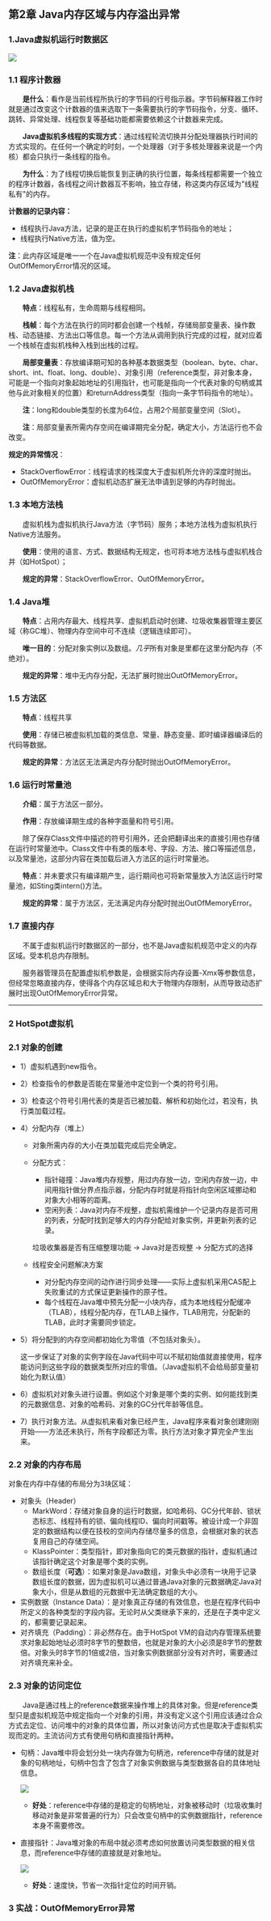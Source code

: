 ## 第2章 Java内存区域与内存溢出异常

### 1.Java虚拟机运行时数据区

![](https://raw.githubusercontent.com/NieJianJian/AndroidNotes/master/Picture/jvmruntimedata.jpg)

### 1.1 程序计数器

　　**是什么**：看作是当前线程所执行的字节码的行号指示器。字节码解释器工作时就是通过改变这个计数器的值来选取下一条需要执行的字节码指令，分支、循环、跳转、异常处理、线程恢复等基础功能都需要依赖这个计数器来完成。

　　**Java虚拟机多线程的实现方式**：通过线程轮流切换并分配处理器执行时间的方式实现的。在任何一个确定的时刻，一个处理器（对于多核处理器来说是一个内核）都会只执行一条线程的指令。

　　**为什么**：为了线程切换后能恢复到正确的执行位置，每条线程都需要一个独立的程序计数器，各线程之间计数器互不影响，独立存储，称这类内存区域为"线程私有"的内存。

**计数器的记录内容：**

* 线程执行Java方法，记录的是正在执行的虚拟机字节码指令的地址；
* 线程执行Native方法，值为空。

**注**：此内存区域是唯一一个在Java虚拟机规范中没有规定任何OutOfMemoryError情况的区域。

### 1.2 Java虚拟机栈

　　**特点**：线程私有，生命周期与线程相同。

　　**栈帧**：每个方法在执行的同时都会创建一个栈帧，存储局部变量表、操作数栈、动态链接、方法出口等信息。每一个方法从调用到执行完成的过程，就对应着一个栈帧在虚拟机栈种入栈到出栈的过程。

　　**局部变量表**：存放编译期可知的各种基本数据类型（boolean、byte、char、short、int、float、long、double）、对象引用（reference类型，非对象本身，可能是一个指向对象起始地址的引用指针，也可能是指向一个代表对象的句柄或其他与此对象相关的位置）和returnAddress类型（指向一条字节码指令的地址）。

　　**注**：long和double类型的长度为64位，占用2个局部变量空间（Slot）。

　　**注**：局部变量表所需内存空间在编译期完全分配，确定大小，方法运行也不会改变。

**规定的异常情况**：

* StackOverflowError：线程请求的栈深度大于虚拟机所允许的深度时抛出。
* OutOfMemoryError：虚拟机动态扩展无法申请到足够的内存时抛出。

### 1.3 本地方法栈

　　虚拟机栈为虚拟机执行Java方法（字节码）服务；本地方法栈为虚拟机执行Native方法服务。

　　**使用**：使用的语言、方式、数据结构无规定，也可将本地方法栈与虚拟机栈合并（如HotSpot）；

　　**规定的异常**：StackOverflowError、OutOfMemoryError。

### 1.4 Java堆

　　**特点**：占用内存最大、线程共享、虚拟机启动时创建、垃圾收集器管理主要区域（称GC堆）、物理内存空间中可不连续（逻辑连续即可）。

　　**唯一目的**：分配对象实例以及数组。*几乎*所有对象是里都在这里分配内存（不绝对）。　　

　　**规定的异常**：堆中无内存分配，无法扩展时抛出OutOfMemoryError。

### 1.5 方法区

　　**特点**：线程共享

　　**使用**：存储已被虚拟机加载的类信息、常量、静态变量、即时编译器编译后的代码等数据。

　　**规定的异常**：方法区无法满足内存分配时抛出OutOfMemoryError。

### 1.6 运行时常量池

　　**介绍**：属于方法区一部分。

　　**作用**：存放编译期生成的各种字面量和符号引用。

　　除了保存Class文件中描述的符号引用外，还会把翻译出来的直接引用也存储在运行时常量池中。Class文件中有类的版本号、字段、方法、接口等描述信息，以及常量池，这部分内容在类加载后进入方法区的运行时常量池。

　　**特点**：并未要求只有编译期产生，运行期间也可将新常量放入方法区运行时常量池，如Sting类intern()方法。

　　**规定的异常**：属于方法区，无法满足内存分配时抛出OutOfMemoryError。

### 1.7 直接内存

　　不属于虚拟机运行时数据区的一部分，也不是Java虚拟机规范中定义的内存区域。受本机总内存限制。

　　服务器管理员在配置虚拟机参数是，会根据实际内存设置-Xmx等参数信息，但经常忽略直接内存，使得各个内存区域总和大于物理内存限制，从而导致动态扩展时出现OutOfMemoryError异常。

***

### 2 HotSpot虚拟机

### 2.1 对象的创建

* 1）虚拟机遇到new指令。

* 2）检查指令的参数是否能在常量池中定位到一个类的符号引用。

* 3）检查这个符号引用代表的类是否已被加载、解析和初始化过，若没有，执行类加载过程。

* 4）分配内存（堆上）

  * 对象所需内存的大小在类加载完成后完全确定。

  * 分配方式：

    * 指针碰撞：Java堆内存规整，用过内存放一边，空闲内存放一边，中间用指针做分界点指示器，分配内存时就是将指针向空闲区域挪动和对象大小相等的距离。
    * 空闲列表：Java对内存不规整，虚拟机需维护一个记录内存是否可用的列表，分配时找到足够大的内存分配给对象实例，并更新列表的记录。

    垃圾收集器是否有压缩整理功能 -> Java对是否规整 -> 分配方式的选择

  * 线程安全问题解决方案

    * 对分配内存空间的动作进行同步处理——实际上虚拟机采用CAS配上失败重试的方式保证更新操作的原子性。
    * 每个线程在Java堆中预先分配一小块内存，成为本地线程分配缓冲（TLAB），线程分配内存，在TLAB上操作，TLAB用完，分配新的TLAB，此时才需要同步锁定。

* 5）将分配到的内存空间都初始化为零值（不包括对象头）。

  这一步保证了对象的实例字段在Java代码中可以不赋初始值就直接使用，程序能访问到这些字段的数据类型所对应的零值。（Java虚拟机不会给局部变量初始化为默认值）

* 6）虚拟机对对象头进行设置。例如这个对象是哪个类的实例、如何能找到类的元数据信息、对象的哈希码、对象的GC分代年龄等信息。

* 7）执行对象<init>方法。从虚拟机来看对象已经产生，Java程序来看对象创建刚刚开始——<init>方法还未执行，所有字段都还为零。执行<init>方法对象才算完全产生出来。

### 2.2 对象的内存布局

对象在内存中存储的布局分为3块区域：

* 对象头（Header）
  * MarkWord：存储对象自身的运行时数据，如哈希码、GC分代年龄、锁状态标志、线程持有的锁、偏向线程ID、偏向时间戳等。被设计成一个非固定的数据结构以便在技校的空间内存储尽量多的信息，会根据对象的状态复用自己的存储空间。
  * KlassPointer：类型指针，即对象指向它的类元数据的指针，虚拟机通过该指针确定这个对象是哪个类的实例。
  * 数组长度（**可选**）：如果对象是Java数组，对象头中必须有一块用于记录数组长度的数据，因为虚拟机可以通过普通Java对象的元数据确定Java对象大小，但是从数组的元数据中无法确定数组的大小。
* 实例数据（Instance Data）：是对象真正存储的有效信息，也是在程序代码中所定义的各种类型的字段内容。无论时从父类继承下来的，还是在子类中定义的，都需要记录起来。
* 对齐填充（Padding）：非必然存在。由于HotSpot VM的自动内存管理系统要求对象起始地址必须时8字节的整数倍，也就是对象的大小必须是8字节的整数倍。对象头时8字节的1倍或2倍，当对象实例数据部分没有对齐时，需要通过对齐填充来补全。

### 2.3 对象的访问定位

　　Java是通过栈上的reference数据来操作堆上的具体对象。但是reference类型只是虚拟机规范中规定指向一个对象的引用，并没有定义这个引用应该通过合众方式去定位、访问堆中的对象的具体位置，所以对象访问方式也是取决于虚拟机实现而定的。主流访问方式有使用句柄和直接指针两种。

* 句柄：Java堆中将会划分处一块内存做为句柄池，reference中存储的就是对象的句柄地址，句柄中包含了包含了对象实例数据与类型数据各自的具体地址信息。

  ![](https://raw.githubusercontent.com/NieJianJian/AndroidNotes/master/Picture/handleaccessproject.png)

  * **好处**：reference中存储的是稳定的句柄地址，对象被移动时（垃圾收集时移动对象是非常普遍的行为）只会改变句柄中的实例数据指针，reference本身不需要修改。

* 直接指针：Java堆对象的布局中就必须考虑如何放置访问类型数据的相关信息，而reference中存储的直接就是对象地址。

  ![](https://raw.githubusercontent.com/NieJianJian/AndroidNotes/master/Picture/directpointeraccessoobject.png)

  * **好处**：速度快，节省一次指针定位的时间开销。

### 3 实战：OutOfMemoryError异常

